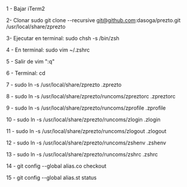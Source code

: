 1 - Bajar iTerm2

2- Clonar
  sudo git clone --recursive git@github.com:dasoga/prezto.git /usr/local/share/zprezto

3- Ejecutar en terminal:
sudo chsh -s /bin/zsh

4 - En terminal:
sudo vim ~/.zshrc

5 - Salir de vim
":q"

6 - Terminal:
cd

7 - 
sudo ln -s /usr/local/share/zprezto .zprezto

8 - 
sudo ln -s /usr/local/share/zprezto/runcoms/zpreztorc .zpreztorc

9 -
sudo ln -s /usr/local/share/zprezto/runcoms/zprofile .zprofile

10 -
sudo ln -s /usr/local/share/zprezto/runcoms/zlogin .zlogin

11 -
sudo ln -s /usr/local/share/zprezto/runcoms/zlogout .zlogout

12 -
sudo ln -s /usr/local/share/zprezto/runcoms/zshenv .zshenv

13 -
sudo ln -s /usr/local/share/zprezto/runcoms/zshrc .zshrc

14 - git config --global alias.co checkout

15 - git config --global alias.st status
